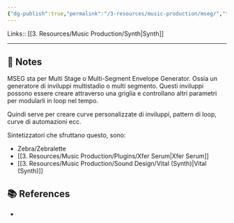 ```yaml
---
{"dg-publish":true,"permalink":"/3-resources/music-production/mseg/","tags":["note"]}
---
```


Links:: [[3. Resources/Music Production/Synth\|Synth]]

---

## 📝 Notes

MSEG sta per Multi Stage o Multi-Segment Envelope Generator. Ossia un generatore di inviluppi multistadio o multi segmento. Questi inviluppi possono essere creare attraverso una griglia e controllano altri parametri per modularli in loop nel tempo. 

Quindi serve per creare curve personalizzate di inviluppi, pattern di loop, curve di automazioni ecc.

Sintetizzatori che sfruttano questo, sono:
- Zebra/Zebralette
- [[3. Resources/Music Production/Plugins/Xfer Serum\|Xfer Serum]]
- [[3. Resources/Music Production/Sound Design/Vital (Synth)\|Vital (Synth)]]


## 📚 References

- 

